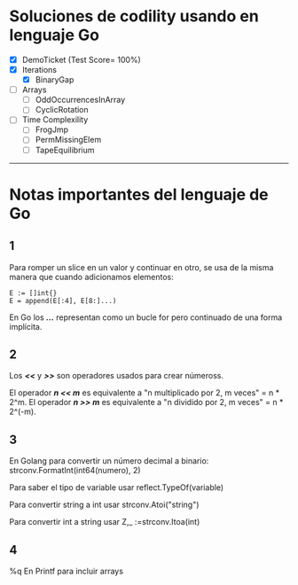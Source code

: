 # Soluciones de codility usando en lenguaje Go
- [x] DemoTicket (Test Score= 100%)
- [x] Iterations
  - [x] BinaryGap
- [ ] Arrays
  - [ ] OddOccurrencesInArray
  - [ ] CyclicRotation  
- [ ] Time Complexility
   - [ ] FrogJmp
   - [ ] PermMissingElem
   - [ ] TapeEquilibrium

***

# Notas importantes del lenguaje de Go

## 1

Para romper un slice en un valor y continuar en otro, se usa de la misma manera que cuando adicionamos elementos:
```
E := []int{}
E = append(E[:4], E[8:]...)
```

En Go los ***...*** representan como un bucle for pero continuado de una forma implícita.

## 2

Los ***<<*** y ***>>*** son operadores usados para crear númeross.

El operador ***n << m*** es equivalente a "n multiplicado por 2, m veces" = n * 2^m.
El operador ***n >> m*** es equivalente a "n dividido por 2, m veces" = n * 2^(-m).

## 3

En Golang para convertir un número decimal a binario:
	strconv.FormatInt(int64(numero), 2)

Para saber el tipo de variable usar reflect.TypeOf(variable)

Para convertir string a int usar strconv.Atoi("string")

Para convertir int a string usar Z,_ :=strconv.Itoa(int)

## 4

%q En Printf para incluir arrays

